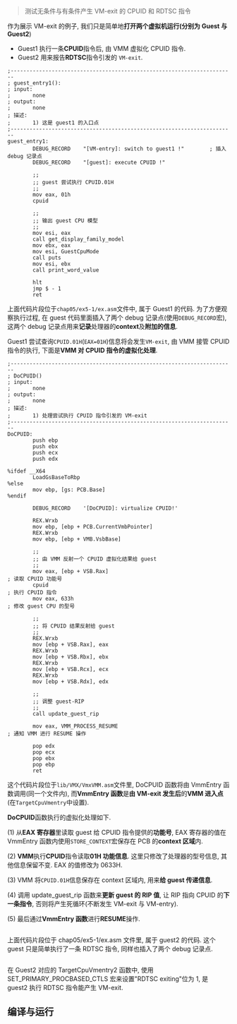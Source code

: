 >测试无条件与有条件产生 VM\-exit 的 CPUID 和 RDTSC 指令

作为展示 VM\-exit 的例子, 我们只是简单地**打开两个虚拟机运行(分别为 Guest 与 Guest2**)
* Guest1 执行一条**CPUID**指令后, 由 VMM 虚拟化 CPUID 指令.
* Guest2 用来报告**RDTSC**指令引发的 `VM-exit`.

```x86asm
;-----------------------------------------------------------------------
; guest_entry1():
; input:
;       none
; output:
;       none
; 描述:
;       1) 这是 guest1 的入口点
;-----------------------------------------------------------------------
guest_entry1:
        DEBUG_RECORD    "[VM-entry]: switch to guest1 !"        ; 插入 debug 记录点
        DEBUG_RECORD    "[guest]: execute CPUID !"

        ;;
        ;; guest 尝试执行 CPUID.01H
        ;;
        mov eax, 01h
        cpuid

        ;;
        ;; 输出 guest CPU 模型
        ;;
        mov esi, eax
        call get_display_family_model
        mov ebx, eax
        mov esi, GuestCpuMode
        call puts
        mov esi, ebx
        call print_word_value

        hlt
        jmp $ - 1
        ret
```

上面代码片段位于`chap05/ex5-1/ex.asm`文件中, 属于 Guest1 的代码. 为了方便观察执行过程, 在 guest 代码里面插入了两个 debug 记录点(使用`DEBUG_RECORD`宏), 这两个 debug 记录点用来**记录**处理器的**context**及**附加的信息**.

Guest1 尝试查询`CPUID.01H`(`EAX=01H`)信息将会发生`VM-exit`, 由 VMM 接管 CPUID 指令的执行, 下面是**VMM 对 CPUID 指令的虚拟化处理**.

```x86asm
;-----------------------------------------------------------------------
; DoCPUID()
; input:
;       none
; output:
;       none
; 描述:
;       1) 处理尝试执行 CPUID 指令引发的 VM-exit
;-----------------------------------------------------------------------
DoCPUID:
        push ebp
        push ebx
        push ecx
        push edx

%ifdef __X64
        LoadGsBaseToRbp
%else
        mov ebp, [gs: PCB.Base]
%endif

        DEBUG_RECORD    '[DoCPUID]: virtualize CPUID!'

        REX.Wrxb
        mov ebp, [ebp + PCB.CurrentVmbPointer]
        REX.Wrxb
        mov ebp, [ebp + VMB.VsbBase]

        ;;
        ;; 由 VMM 反射一个 CPUID 虚拟化结果给 guest
        ;;
        mov eax, [ebp + VSB.Rax]                                        ; 读取 CPUID 功能号
        cpuid                                                           ; 执行 CPUID 指令
        mov eax, 633h                                                   ; 修改 guest CPU 的型号

        ;;
        ;; 将 CPUID 结果反射给 guest
        ;;
        REX.Wrxb
        mov [ebp + VSB.Rax], eax
        REX.Wrxb
        mov [ebp + VSB.Rbx], ebx
        REX.Wrxb
        mov [ebp + VSB.Rcx], ecx
        REX.Wrxb
        mov [ebp + VSB.Rdx], edx

        ;;
        ;; 调整 guest-RIP
        ;;
        call update_guest_rip

        mov eax, VMM_PROCESS_RESUME                                     ; 通知 VMM 进行 RESUME 操作

        pop edx
        pop ecx
        pop ebx
        pop ebp
        ret
```

这个代码片段位于`lib/VMX/VmxVMM.asm`文件里, DoCPUID 函数将由 VmmEntry 函数调用(同一个文件内), 而**VmmEntry 函数**是**由 VM\-exit 发生后**的**VMM 进入点**(在`TargetCpuVmentry`中设置).

**DoCPUID**函数执行的虚拟化处理如下.

(1) 从**EAX 寄存器**里读取 guest 给 CPUID 指令提供的**功能号**, EAX 寄存器的值在 VmmEntry 函数内使用`STORE_CONTEXT`宏保存在 PCB 的**context 区域**内.

(2) **VMM**执行**CPUID**指令读取**01H 功能信息**. 这里只修改了处理器的型号信息, 其他信息保留不变. EAX 的值修改为 0633H.

(3) VMM 将`CPUID.01H`信息保存在 context 区域内, 用来**给 guest 传递信息**.

(4) 调用 update\_guest\_rip 函数来**更新 guest 的 RIP 值**, 让 RIP 指向 CPUID 的**下一条指令**, 否则将产生死循环(不断发生 VM\-exit 与 VM\-entry).

(5) 最后通过**VmmEntry 函数**进行**RESUME**操作.

```assembly
```

上面代码片段位于 chap05/ex5\-1/ex.asm 文件里, 属于 guest2 的代码. 这个 guest 只是简单执行了一条 RDTSC 指令, 同样也插入了两个 debug 记录点.

```assembly
```

在 Guest2 对应的 TargetCpuVmentry2 函数中, 使用 SET\_PRIMARY\_PROCBASED\_CTLS 宏来设置"RDTSC exiting"位为 1, 是 guest2 执行 RDTSC 指令能产生 VM\-exit.

## 编译与运行

